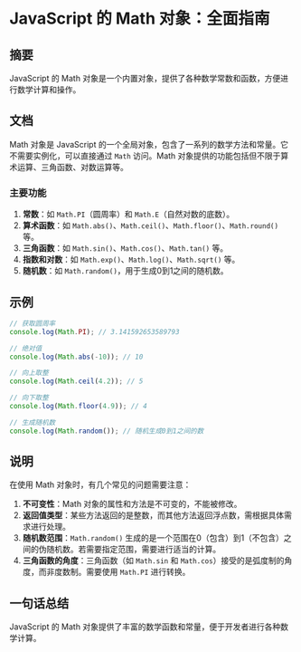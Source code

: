 <!--
Meta Description: # JavaScript 的 Math 对象：全面指南 ## 摘要 JavaScript 的 Math 对象是一个内置对象，提供了各种数学常数和函数，方便进行数学计算和操作。 ## 文档 Math 对象是 JavaScript 的一个全局对象，包含了一系列的数学方法和常量。它不需要实例化，可以直接通...
Meta Keywords: math, log, javascript, console, 三角函数
-->

# JavaScript 的 Math 对象：全面指南

## 摘要
JavaScript 的 Math 对象是一个内置对象，提供了各种数学常数和函数，方便进行数学计算和操作。

## 文档
Math 对象是 JavaScript 的一个全局对象，包含了一系列的数学方法和常量。它不需要实例化，可以直接通过 `Math` 访问。Math 对象提供的功能包括但不限于算术运算、三角函数、对数运算等。

### 主要功能
1. **常数**：如 `Math.PI`（圆周率）和 `Math.E`（自然对数的底数）。
2. **算术函数**：如 `Math.abs()`、`Math.ceil()`、`Math.floor()`、`Math.round()` 等。
3. **三角函数**：如 `Math.sin()`、`Math.cos()`、`Math.tan()` 等。
4. **指数和对数**：如 `Math.exp()`、`Math.log()`、`Math.sqrt()` 等。
5. **随机数**：如 `Math.random()`，用于生成0到1之间的随机数。

## 示例
```javascript
// 获取圆周率
console.log(Math.PI); // 3.141592653589793

// 绝对值
console.log(Math.abs(-10)); // 10

// 向上取整
console.log(Math.ceil(4.2)); // 5

// 向下取整
console.log(Math.floor(4.9)); // 4

// 生成随机数
console.log(Math.random()); // 随机生成0到1之间的数
```

## 说明
在使用 Math 对象时，有几个常见的问题需要注意：

1. **不可变性**：Math 对象的属性和方法是不可变的，不能被修改。
2. **返回值类型**：某些方法返回的是整数，而其他方法返回浮点数，需根据具体需求进行处理。
3. **随机数范围**：`Math.random()` 生成的是一个范围在0（包含）到1（不包含）之间的伪随机数。若需要指定范围，需要进行适当的计算。
4. **三角函数的角度**：三角函数（如 `Math.sin` 和 `Math.cos`）接受的是弧度制的角度，而非度数制。需要使用 `Math.PI` 进行转换。

## 一句话总结
JavaScript 的 Math 对象提供了丰富的数学函数和常量，便于开发者进行各种数学计算。